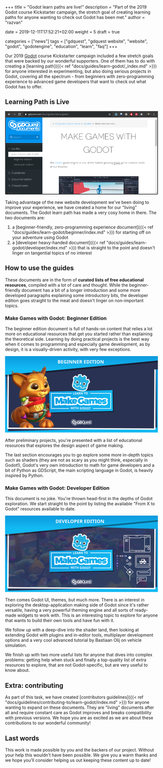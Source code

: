 +++
title = "Godot learn paths are live!"
description = "Part of the 2019 Godot course Kickstarter campaign, the stretch goal of creating learning paths for anyone wanting to check out Godot has been met."
author = "razvan"

date = 2019-12-11T17:52:21+02:00
weight = 5
draft = true

categories = ["news"]
tags = ["gdquest", "gdquest website", "website", "godot", "godotengine", "education", "learn", "faq"]
+++

<!-- If this file goes under contents/docs be sure to start chapters with ##, not # -->

Our 2019 [Godot](//godotengine.org) course Kickstarter campaign included a few stretch goals that were backed by our wonderful supporters. One of them has to do with creating a [learning path]({{< ref "docs/guides/learn-godot/_index.md" >}}) for anyone interested in experimenting, but also doing serious projects in Godot, covering all the spectrum - from beginners with zero-programming experience to advanced game developers that want to check out what Godot has to offer.

## Learning Path is Live

![Beginner and Developer Learning Paths](./img/paths.png)

Taking advantage of the new website development we've been doing to improve your experience, we have created a home for our "living" documents. The Godot learn path has made a very cosy home in there. The two documents are:

1. a [beginner-friendly, zero-programming experience document]({{< ref "docs/guides/learn-godot/beginner/index.md" >}}) for starting off on your adventure using Godot
1. a [developer heavy-handed document]({{< ref "docs/guides/learn-godot/developer/index.md" >}}) that is straight to the point and doesn't linger on tangential topics of no interest

## How to use the guides

These documents are in the form of **curated lists of free educational resources**, compiled with a lot of care and thought. While the beginner-friendly document has a bit of a longer introduction and some more developed paragraphs explaining some introductory bits, the developer edition goes straight to the meat and doesn't linger on non-important topics.

### Make Games with Godot: Beginner Edition

The beginner edition document is full of hands-on content that relies a lot more on educational resources that get you started rather than explaining the theoretical side. Learning by doing practical projects is the best way when it comes to programming and especially game development, as by design, it is a visually-driven activity, with very few exceptions.

![Beginner Edition](./img/beginner.svg)

After preliminary projects, you're presented with a list of educational resources that explores the design aspect of game making.

The last section encourages you to go explore some more in-depth topics such as shaders (they are not as scary as you might think, especially in Godot!), Godot's very own introduction to math for game developers and a bit of Python as GDScript, the main scripting language in Godot, is heavily inspired by Python.

### Make Games with Godot: Developer Edition

This document is no joke. You're thrown head-first in the depths of Godot exploration. We start straight to the point by listing the available "From X to Godot" resources available to date.

![Developer Edition](./img/developer.svg)

Then comes Godot UI, themes, but much more. There is an interest in exploring the desktop-application making side of Godot since it's rather versatile, having a very powerful theming engine and all sorts of ready-made widgets to work with. This is an interesting topic to explore for anyone that wants to build their own tools and have fun with it.

We follow up with a deep-dive into the shader land, then looking at extending Godot with plugins and in-editor tools, multiplayer development options and a very cool advanced tutorial by Bastiaan Olij on vehicle simulation.

We finish up with two more useful lists for anyone that dives into complex problems: getting help when stuck and finally a top-quality list of extra resources to explore, that are not Godot-specific, but are very useful to know about.

## Extra: contributing

As part of this task, we have created [contributors guidelines]({{< ref "docs/guidelines/contributing-to/learn-godot/index.md" >}}) for anyone wanting to expand on these documents. They are "living" documents after all and require constant care as Godot improves and breaks compatibility with previous versions. We hope you are as excited as we are about these contributions to our wonderful community!

## Last words

This work is made possible by you and the backers of our project. Without your help this wouldn't have been possible. We give you a warm thanks and we hope you'll consider helping us out keeping these content up to date!
